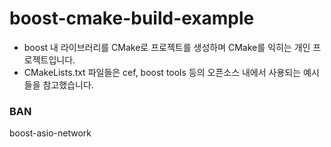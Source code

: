 # boost-cmake-build-example
- boost 내 라이브러리를 CMake로 프로젝트를 생성하며 CMake를 익히는 개인 프로젝트입니다.
- CMakeLists.txt 파일들은 cef, boost tools 등의 오픈소스 내에서 사용되는 예시들을 참고했습니다.

### BAN
boost-asio-network
